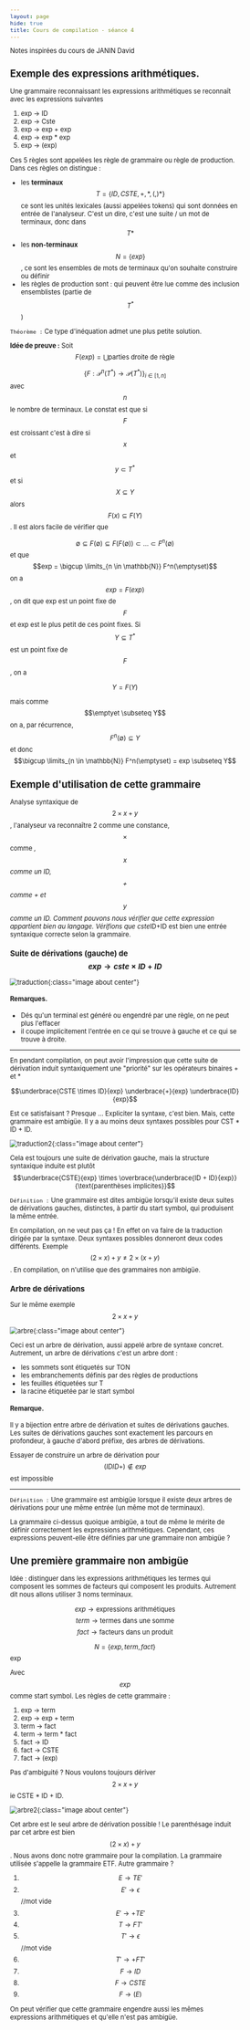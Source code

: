 ```yaml
---
layout: page
hide: true
title: Cours de compilation - séance 4
---
```

<script type="text/javascript" async
  src="https://cdn.mathjax.org/mathjax/latest/MathJax.js?config=TeX-MML-AM_CHTML">
</script>

Notes inspirées du cours de JANIN David 

<style>
html {
 zoom: 0.80;
}
</style>

## Exemple des expressions arithmétiques. 

Une grammaire reconnaissant les expressions arithmétiques se reconnaît avec les
expressions suivantes 
1. exp -> ID
2. exp -> Cste
3. exp -> exp + exp
4. exp -> exp * exp
5. exp -> (exp)

Ces 5 règles sont appelées les règle de grammaire ou règle de production. Dans
ces règles on distingue : 
+ les **terminaux** $$T=\{ID,CSTE,+,*,(,)*\}$$ ce sont les unités lexicales (aussi
  appelées tokens) qui sont données en entrée de l'analyseur. C'est un dire,
  c'est une suite / un mot de terminaux, donc dans $$T*$$
+ les **non-terminaux** $$N=\{exp\}$$, ce sont les ensembles de mots de
terminaux qu'on souhaite construire ou définir
+ les règles de production sont : qui peuvent être lue comme des inclusion
  ensemblistes (partie de $$T^\ast$$)
  
`Théorème :` Ce type d'inéquation admet une plus petite solution.

**Idée de preuve :** Soit $$F(exp) = \bigcup \text{parties droite de règle}$$ 

$$\{F: \mathcal{P}^n(T^\ast) \rightarrow \mathcal{P}(T^\ast)\}_{i \in [1,n]}$$ avec $$n$$ le
nombre de terminaux. Le constat est que si $$F$$ est croissant c'est à dire si
$$x$$ et $$y \subset T^\ast$$ et si $$X \subseteq Y$$ alors $$F(x) \subseteq
F(Y)$$. Il est alors facile de vérifier que 

$$\emptyset \subseteq F(\emptyset) \subseteq F(F(\emptyset)) \subset ... \subset
F^n(\emptyset)$$ et que $$exp = \bigcup \limits_{n \in \mathbb{N}}
F^n(\emptyset)$$ on a $$exp=F(exp)$$, on dit que exp est un point fixe de $$F$$ et
exp est le plus petit de ces point fixes. Si $$Y \subseteq T^\ast$$ est un point
fixe de $$F$$, on a 

$$Y = F (Y)$$ 

mais comme $$\emptyet \subseteq Y$$ on a, par récurrence, $$F^n(\emptyset)
\subseteq Y$$ et donc $$\bigcup \limits_{n \in \mathbb{N}} F^n(\emptyset) = exp
\subseteq Y$$

## Exemple d'utilisation de cette grammaire

Analyse syntaxique de $$2 \times x + y$$, l'analyseur va reconnaître 2 comme une
constance, $$\times$$ comme *, $$x$$ comme un ID, $$+$$ comme + et $$y$$ comme
un ID. Comment pouvons nous vérifier que cette expression appartient bien au
langage. Vérifions que cste*ID+ID est bien une entrée syntaxique correcte selon
la grammaire. 
### Suite de dérivations (gauche) de $$exp \rightarrow cste \times ID + ID$$

![traduction](/assets/images/compilation/traduction.png){:class="image about center"}

#### Remarques. 
+ Dés qu'un terminal est généré ou engendré par une règle, on ne peut plus
  l'effacer 
+ il coupe implicitement l'entrée en ce qui se trouve à gauche et ce qui se
  trouve à droite.
 
--- 
  
En pendant compilation, on peut avoir l'impression que cette suite de dérivation
induit syntaxiquement une "priorité" sur les opérateurs binaires + et *

$$\underbrace{CSTE \times ID}{exp} \underbrace{+}{exp} \underbrace{ID}{exp}$$ 

Est ce satisfaisant ? Presque ... Expliciter la syntaxe, c'est bien. Mais, cette
grammaire est ambigüe. Il y a au moins deux syntaxes possibles pour CST * ID +
ID. 

![traduction2](/assets/images/compilation/traduction2.png){:class="image about center"}

Cela est toujours une suite de dérivation gauche, mais la structure syntaxique
induite est plutôt $$\underbrace{CSTE}{exp} \times \overbrace{\underbrace{ID +
ID}{exp}}{\text{parenthèses implicites}}$$

`Définition :` Une grammaire est dites ambigüe lorsqu'il existe deux suites de
dérivations gauches, distinctes, à partir du start symbol, qui produisent la
même entrée. 

En compilation, on ne veut pas ça ! En effet on va faire de la traduction
dirigée par la syntaxe. Deux syntaxes possibles donneront deux codes différents.
Exemple $$(2 \times x) + y \neq 2 \times (x + y)$$. En compilation, on n'utilise
que des grammaires non ambigüe. 

### Arbre de dérivations 

Sur le même exemple $$2 \times x + y$$ 

![arbre](/assets/images/compilation/arbre.png){:class="image about center"}

Ceci est un arbre de dérivation, aussi appelé arbre de syntaxe concret.
Autrement, un arbre de dérivations c'est un arbre dont : 
+ les sommets sont étiquetés sur TON
+ les embranchements définis par des règles de productions 
+ les feuilles étiquetées sur T
+ la racine étiquetée par le start symbol

#### Remarque. 

Il y a bijection entre arbre de dérivation et suites de dérivations gauches. Les
suites de dérivations gauches sont exactement les parcours en profondeur, à
gauche d'abord préfixe, des arbres de dérivations. 

Essayer de construire un arbre de dérivation pour $$(ID ID +) \notin exp$$ est impossible

---

`Définition :` Une grammaire est ambigüe  lorsque il existe deux arbres de
dérivations pour une même entrée (un même mot de terminaux).

La grammaire ci-dessus quoique ambigüe, a tout de même le mérite de définir
correctement les expressions arithmétiques. Cependant, ces expressions
peuvent-elle être définies par une grammaire non ambigüe ?

## Une première grammaire non ambigüe 

Idée : distinguer dans les expressions arithmétiques les termes qui composent
les sommes de facteurs qui composent les produits. Autrement dit nous allons
utiliser 3 noms terminaux. 

$$exp \rightarrow \text{expressions arithmétiques}$$
$$term \rightarrow \text{termes dans une somme}$$
$$fact \rightarrow \text{facteurs dans un produit}$$ 

$$N = \{exp,term,fact\}$$exp

Avec $$exp$$ comme start symbol. Les règles de cette grammaire :
1. exp -> term
2. exp -> exp + term
3. term -> fact 
4. term -> term * fact
5. fact -> ID
6. fact -> CSTE 
7. fact -> (exp)

Pas d'ambiguité ? Nous voulons toujours dériver $$2 \times x + y$$ ie CSTE *
ID + ID. 

![arbre2](/assets/images/compilation/arbre2.png){:class="image about center"}

Cet arbre est le seul arbre de dérivation possible ! Le parenthésage induit par
cet arbre est bien $$(2 \times x) + y$$. Nous avons donc notre grammaire pour la
compilation. La grammaire utilisée s'appelle la grammaire ETF. Autre grammaire ? 

1. $$E \rightarrow TE'$$
2. $$E' \rightarrow \epsilon$$ //mot vide
3. $$E' \rightarrow +TE'$$
4. $$T \rightarrow FT'$$
5. $$ T' \rightarrow \epsilon$$ //mot vide
6. $$ T' \rightarrow +FT'$$ 
7. $$F \rightarrow ID$$
8. $$F \rightarrow CSTE$$
9. $$F \rightarrow (E)$$

On peut vérifier que cette grammaire engendre aussi les mêmes expressions
arithmétiques et qu'elle n'est pas ambigüe. 
